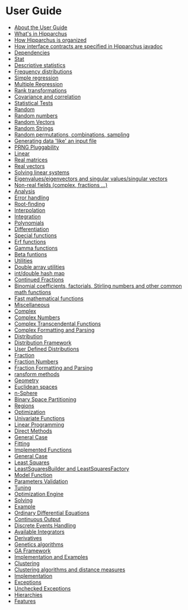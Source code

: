 <!--
 Licensed to the Hipparchus project under one or more
 contributor license agreements.  See the NOTICE file distributed with
 this work for additional information regarding copyright ownership.
 The Hipparchus project licenses this file to You under the Apache License, Version 2.0
 (the "License"); you may not use this file except in compliance with
 the License.  You may obtain a copy of the License at

      http://www.apache.org/licenses/LICENSE-2.0

 Unless required by applicable law or agreed to in writing, software
 distributed under the License is distributed on an "AS IS" BASIS,
 WITHOUT WARRANTIES OR CONDITIONS OF ANY KIND, either express or implied.
 See the License for the specific language governing permissions and
 limitations under the License.
-->
# User Guide

* [About the User Guide](overview.html#About_the_User_Guide)
* [What's in Hipparchus](overview.html#Whats_in_Hipparchus)
* [How Hipparchus is organized](overview.html#How_Hipparchus_is_organized)
* [How interface contracts are specified in Hipparchus javadoc](overview.html#How_interface_contracts_are_specified_in_Hipparchus_javadoc)
* [Dependencies](overview.html#Dependencies)
* [Stat](hipparchus-core/stat.html#Overview)
* [Descriptive statistics](hipparchus-core/stat.html#Descriptive_statistics)
* [Frequency distributions](hipparchus-core/stat.html#Frequency_distributions)
* [Simple regression](hipparchus-core/stat.html#Simple_regression)
* [Multiple Regression](hipparchus-core/stat.html#Multiple_linear_regression)
* [Rank transformations](hipparchus-core/stat.html#Rank_transformations)
* [Covariance and correlation](hipparchus-core/stat.html#Covariance_and_correlation)
* [Statistical Tests](hipparchus-core/stat.html#Statistical_tests)
* [Random](hipparchus-core/random.html#Overview)
* [Random numbers](hipparchus-core/random.html#Random_numbers)
* [Random Vectors](hipparchus-core/random.html#Random_Vectors)
* [Random Strings](hipparchus-core/random.html#Random_Strings)
* [Random permutations, combinations, sampling](hipparchus-core/random.html#Random_permutations_combinations_sampling)
* [Generating data 'like' an input file](hipparchus-core/random.html#Generating_data_like_an_input_file)
* [PRNG Pluggability](hipparchus-core/random.html#PRNG_Pluggability)
* [Linear](hipparchus-core/linear.html#Overview)
* [Real matrices](hipparchus-core/linear.html#Real_matrices)
* [Real vectors](hipparchus-core/linear.html#Real_vectors)
* [Solving linear systems](hipparchus-core/linear.html#Solving_linear_systems)
* [Eigenvalues/eigenvectors and singular values/singular vectors](hipparchus-core/linear.html#Eigenvalueseigenvectors_and_singular_valuessingular_vectors)
* [Non-real fields (complex, fractions ...)](hipparchus-core/linear.html#Non-real_fields_complex_fractions_...)
* [Analysis](hipparchus-core/analysis.html#Overview)
* [Error handling](hipparchus-core/analysis.html#Error-handling)
* [Root-finding](hipparchus-core/analysis.html#Root-finding)
* [Interpolation](hipparchus-core/analysis.html#Interpolation)
* [Integration](hipparchus-core/analysis.html#Integration)
* [Polynomials](hipparchus-core/analysis.html#Polynomials)
* [Differentiation](hipparchus-core/analysis.html#Differentiation)
* [Special functions](hipparchus-core/special.html#Overview)
* [Erf functions](hipparchus-core/special.html#Erf_functions)
* [Gamma functions](hipparchus-core/special.html#Gamma_functions)
* [Beta funtions](hipparchus-core/special.html#Beta_funtions)
* [Utilities](hipparchus-core/utilities.html#Overview)
* [Double array utilities](hipparchus-core/utilities.html#Double_array_utilities)
* [int/double hash map](hipparchus-core/utilities.html#intdouble_hash_map)
* [Continued Fractions](hipparchus-core/utilities.html#Continued_Fractions)
* [Binomial coefficients, factorials, Stirling numbers and other common math functions](hipparchus-core/utilities.html#binomial_coefficients_factorials_Stirling_numbers_and_other_common_math_functions)
* [Fast mathematical functions](hipparchus-core/utilities.html#fast_math)
* [Miscellaneous](hipparchus-core/utilities.html#miscellaneous)
* [Complex](hipparchus-core/complex.html#Overview)
* [Complex Numbers](hipparchus-core/complex.html#Complex_Numbers)
* [Complex Transcendental Functions](hipparchus-core/complex.html#Complex_Transcendental_Functions)
* [Complex Formatting and Parsing](hipparchus-core/complex.html#Complex_Formatting_and_Parsing)
* [Distribution](hipparchus-core/distribution.html#Overview)
* [Distribution Framework](hipparchus-core/distribution.html#Distribution_Framework)
* [User Defined Distributions](hipparchus-core/distribution.html#User_Defined_Distributions)
* [Fraction](hipparchus-core/fraction.html#Overview)
* [Fraction Numbers](hipparchus-core/fraction.html#Fraction_Numbers)
* [Fraction Formatting and Parsing](hipparchus-core/fraction.html#Fraction_Formatting_and_Parsing)
* [ransform methods](hipparchus-fft/index.html)
* [Geometry](hipparchus-geometry/index.html#Overview)
* [Euclidean spaces](hipparchus-geometry/index.html#Euclidean_spaces)
* [n-Sphere](hipparchus-geometry/index.html#n-Sphere)
* [Binary Space Partitioning](hipparchus-geometry/index.html#Binary_Space_Partitioning)
* [Regions](hipparchus-geometry/index.html#Regions)
* [Optimization](hipparchus-optim/index.html#Overview)
* [Univariate Functions](hipparchus-optim/index.html#Univariate_Functions)
* [Linear Programming](hipparchus-optim/index.html#Linear_Programming)
* [Direct Methods](hipparchus-optim/index.html#Direct_Methods)
* [General Case](hipparchus-optim/index.html#General_Case)
* [Fitting](hipparchus-fitting/fitting.html#Overview)
* [Implemented Functions](hipparchus-fitting/fitting.html#Implemented_Functions)
* [General Case](hipparchus-fitting/fitting.html#General_Case)
* [Least Squares](hipparchus-fitting/leastsquares.html#Overview)
* [LeastSquaresBuilder and LeastSquaresFactory](hipparchus-fitting/leastsquares.html#LeastSquaresBuilder_and_LeastSquaresFactory)
* [Model Function](hipparchus-fitting/leastsquares.html#Model_Function)
* [Parameters Validation](hipparchus-fitting/leastsquares.html#Parameters_Validation)
* [Tuning](hipparchus-fitting/leastsquares.html#Tuning)
* [Optimization Engine](hipparchus-fitting/leastsquares.html#Optimization_Engine)
* [Solving](hipparchus-fitting/leastsquares.html#Solving)
* [Example](hipparchus-fitting/leastsquares.html#Example)
* [Ordinary Differential Equations](hipparchus-ode/index.html#Overview)
* [Continuous Output](hipparchus-ode/index.html#Continuous_Output)
* [Discrete Events Handling](hipparchus-ode/index.html#Discrete_Events_Handling)
* [Available Integrators](hipparchus-ode/index.html#Available_Integrators)
* [Derivatives](hipparchus-ode/index.html#Derivatives)
* [Genetics algorithms](hipparchus-genetics/index.html#Overview)
* [GA Framework](hipparchus-genetics/index.html#GA_Framework)
* [Implementation and Examples](hipparchus-genetics/index.html#Implementation)
* [Clustering](hipparchus-clustering/index.html#overview)
* [Clustering algorithms and distance measures](hipparchus-clustering/index.html#clustering)
* [Implementation](hipparchus-clustering/index.html#implementation)
* [Exceptions](hipparchus-core/exceptions.html#Overview)
* [Unchecked Exceptions](hipparchus-core/exceptions.html#Unchecked_Exceptions)
* [Hierarchies](hipparchus-core/exceptions.html#Hierarchies)
* [Features](hipparchus-core/exceptions.html#Features)



